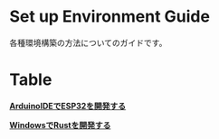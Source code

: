 # Set up Environment Guide
各種環境構築の方法についてのガイドです。

# Table

**[ArduinoIDEでESP32を開発する](./arduino_for_esp.md)**

**[WindowsでRustを開発する](./rust_for_windows.md)**